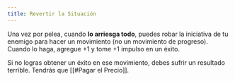 ```yaml
---
title: Revertir la Situación
---
```


Una vez por pelea, cuando **lo arriesga todo**, puedes robar la iniciativa de tu enemigo para hacer un movimiento (no un movimiento de progreso). Cuando lo haga, agregue +1 y tome +1 impulso en un éxito.

Si no logras obtener un éxito en ese movimiento, debes sufrir un resultado terrible. Tendrás que [[#Pagar el Precio]].
